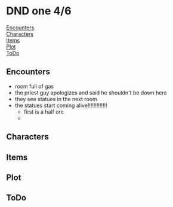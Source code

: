 # DND one 4/6

[Encounters](#Encounters)  
[Characters](#Characters)  
[Items](#Items)  
[Plot](#Plot)  
[ToDo](#ToDo)

## Encounters 
* room full of gas  
* the priest guy apologizes and said he shouldn't be down here  
* they see statues in the next room  
* the statues start coming alive!!!!!!!!!!!!!  
    * first is a half orc  
    * 

## Characters

## Items

## Plot

## ToDo